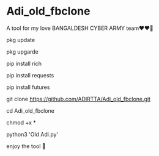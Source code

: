 # Adi_old_fbclone
A tool for my love BANGALDESH CYBER ARMY team❤️❤️🌹


pkg update 

pkg upgarde

pip install rich 

pip install requests

pip install futures

git clone https://github.com/ADIRTTA/Adi_old_fbclone.git


cd Adi_old_fbclone 

chmod +x *

python3 'Old Adi.py'



enjoy the tool 🤙
